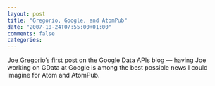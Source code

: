 ```yaml
---
layout: post
title: "Gregorio, Google, and AtomPub"
date: "2007-10-24T07:55:00+01:00"
comments: false
categories: 
---
```


<p><a href="http://bitworking.org/news/259/First-Post">Joe Gregorio</a>&#8217;s <a href="http://googledataapis.blogspot.com/2007/10/posted-by-joe-gregorio-google-data-apis.html">first post</a> on the Google Data APIs blog &#8212; having Joe working on GData at Google is among the best possible news I could imagine for Atom and AtomPub.</p>


